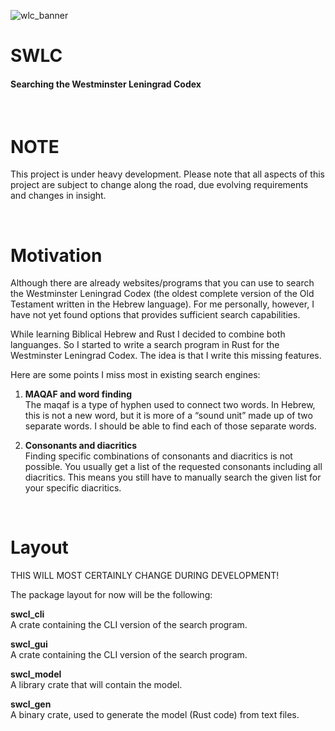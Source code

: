 ![wlc_banner](https://github.com/user-attachments/assets/ddcacbde-c3a6-45ab-92c3-aaa7dd2b35de)

# SWLC  
#### Searching the Westminster Leningrad Codex

<br>

# NOTE

This project is under heavy development. Please note that all aspects of this project are subject to change along the road, due evolving requirements and changes in insight.


<br>


# Motivation

Although there are already websites/programs that you can use to search the Westminster Leningrad Codex (the oldest complete version of the Old Testament written in the Hebrew language).  For me personally, however, I have not yet found options that provides sufficient search capabilities. 

While learning Biblical Hebrew and Rust I decided to combine both languanges. So I started to write a search program in Rust for the Westminster Leningrad Codex. The idea is that I write this missing features.


Here are some points I miss most in existing search engines:

1. **MAQAF and word finding**   
   The maqaf is a type of hyphen used to connect two words. In Hebrew, this is not a new word, but it is more of a “sound unit” made up of two separate words. I should be able to find each of those separate words.

2. **Consonants and diacritics**  
   Finding specific combinations of consonants and diacritics is not possible. You usually get a list of the requested consonants including all diacritics. This means you still have to manually search the given list for your specific diacritics.
   
<br>

# Layout

THIS WILL MOST CERTAINLY CHANGE DURING DEVELOPMENT!

The package layout for now will be the following:

**swcl_cli**   
A crate containing the CLI version of the search program.

**swcl_gui**  
A crate containing the CLI version of the search program.

**swcl_model**  
A library crate that will contain the model.

**swcl_gen**   
A binary crate, used to generate the model (Rust code) from text files.



